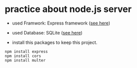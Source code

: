 # practice about node.js server

* used Framwork: Express framework ([see here](https://expressjs.com/))
* used Database: SQLite ([see here](https://www.sqlite.org/index.html))

* install this packages to keep this project.
```
npm install express
npm install cors
npm install multer
```
